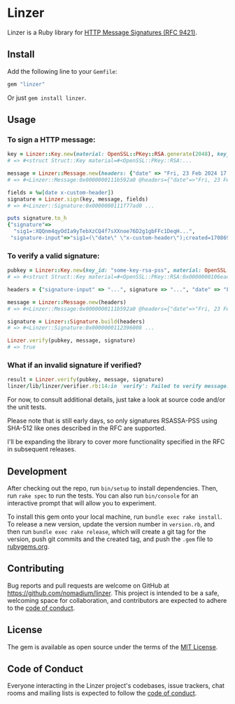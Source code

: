 # Linzer

Linzer is a Ruby library for [HTTP Message Signatures (RFC 9421)](https://www.rfc-editor.org/rfc/rfc9421.html).

## Install

Add the following line to your `Gemfile`:

```ruby
gem "linzer"
```

Or just `gem install linzer`.

## Usage

### To sign a HTTP message:

```ruby
key = Linzer::Key.new(material: OpenSSL::PKey::RSA.generate(2048), key_id: "my-test-key-rsa-pss")
# => #<struct Struct::Key material=#<OpenSSL::PKey::RSA:...

message = Linzer::Message.new(headers: {"date" => "Fri, 23 Feb 2024 17:57:23 GMT", "x-custom-header" => "foo"})
# => #<Linzer::Message:0x0000000111b592a0 @headers={"date"=>"Fri, 23 Feb 2024 17:57:23 GMT", ...

fields = %w[date x-custom-header])
signature = Linzer.sign(key, message, fields)
# => #<Linzer::Signature:0x0000000111f77ad0 ...

puts signature.to_h
{"signature"=>
  "sig1=:XQQnm4qyOdIa9yTebXzCQ4f7sXXnoe76D2g1gbFFc1DeqH...",
 "signature-input"=>"sig1=(\"date\" \"x-custom-header\");created=1708690868;keyid=\"my-test-key-rsa-pss\""}
```

### To verify a valid signature:

```ruby
pubkey = Linzer::Key.new(key_id: "some-key-rsa-pss", material: OpenSSL::PKey::RSA.new(test_key_rsa_pss))
# => #<struct Struct::Key material=#<OpenSSL::PKey::RSA:0x0000000106eade48 oid=rsaEncryption>, key_id="some-key-rsa-pss">

headers = {"signature-input" => "...", signature => "...", "date" => "Fri, 23 Feb 2024 13:18:15 GMT", "x-custom-header" => "bar"})

message = Linzer::Message.new(headers)
# => #<Linzer::Message:0x0000000111b592a0 @headers={"date"=>"Fri, 23 Feb 2024 13:18:15 GMT", ...

signature = Linzer::Signature.build(headers)
# => #<Linzer::Signature:0x0000000112396008 ...

Linzer.verify(pubkey, message, signature)
# => true
```

### What if an invalid signature if verified?

```ruby
result = Linzer.verify(pubkey, message, signature)
linzer/lib/linzer/verifier.rb:14:in `verify': Failed to verify message: Invalid signature. (Linzer::Error)
```

For now, to consult additional details, just take a look at source code and/or the unit tests.

Please note that is still early days, so only signatures RSASSA-PSS using SHA-512 like ones
described in the RFC are supported.

I'll be expanding the library to cover more functionality specified in the RFC
in subsequent releases.


## Development

After checking out the repo, run `bin/setup` to install dependencies. Then, run `rake spec` to run the tests. You can also run `bin/console` for an interactive prompt that will allow you to experiment.

To install this gem onto your local machine, run `bundle exec rake install`. To release a new version, update the version number in `version.rb`, and then run `bundle exec rake release`, which will create a git tag for the version, push git commits and the created tag, and push the `.gem` file to [rubygems.org](https://rubygems.org).

## Contributing

Bug reports and pull requests are welcome on GitHub at https://github.com/nomadium/linzer. This project is intended to be a safe, welcoming space for collaboration, and contributors are expected to adhere to the [code of conduct](https://github.com/nomadium/linzer/blob/master/CODE_OF_CONDUCT.md).

## License

The gem is available as open source under the terms of the [MIT License](https://opensource.org/licenses/MIT).

## Code of Conduct

Everyone interacting in the Linzer project's codebases, issue trackers, chat rooms and mailing lists is expected to follow the [code of conduct](https://github.com/nomadium/linzer/blob/master/CODE_OF_CONDUCT.md).
